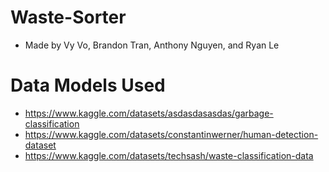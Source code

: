 # Waste-Sorter
* Made by Vy Vo, Brandon Tran, Anthony Nguyen, and Ryan Le
# Data Models Used
* https://www.kaggle.com/datasets/asdasdasasdas/garbage-classification
* https://www.kaggle.com/datasets/constantinwerner/human-detection-dataset
* https://www.kaggle.com/datasets/techsash/waste-classification-data